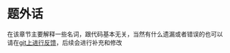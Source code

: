 # 题外话
在该章节主要解释一些名词，跟代码基本无关，当然有什么遗漏或者错误的也可以请在[git上进行反馈](https://gitee.com/gumengmengs/kubejs-course/issues/new/choose)，后续会进行补充和修改